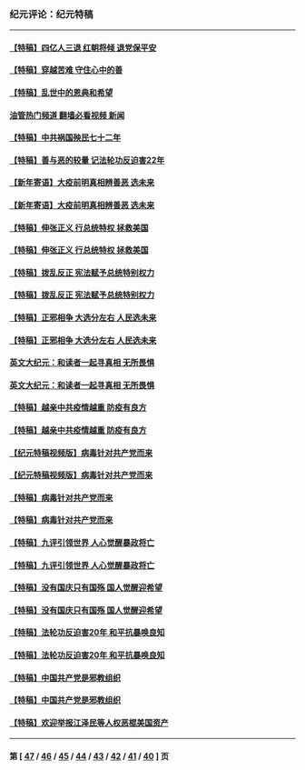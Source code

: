 ### 纪元评论：纪元特稿
---
#### [【特稿】四亿人三退 红朝将倾 退党保平安](../../pages/nsc424/n13794378.md?11100330) 
#### [【特稿】穿越苦难 守住心中的善](../../pages/nsc424/n13784979.md?11100330) 
#### [【特稿】乱世中的恩典和希望](../../pages/nsc424/n13734687.md?11100330) 
#### [油管热门频道 翻墙必看视频 新闻](ok?11100330)
#### [【特稿】中共祸国殃民七十二年](../../pages/nsc424/n13272607.md?11100330) 
#### [【特稿】善与恶的较量 记法轮功反迫害22年](../../pages/nsc424/n13086597.md?11100330) 
#### [【新年寄语】大疫前明真相辨善恶 选未来](../../pages/nsc424/n12660855.md?11100330) 
#### [【新年寄语】大疫前明真相辨善恶 选未来](../../pages/nsc424/n12660855.md?11100330) 
#### [【特稿】伸张正义 行总统特权 拯救美国](../../pages/nsc424/n12616806.md?11100330) 
#### [【特稿】伸张正义 行总统特权 拯救美国](../../pages/nsc424/n12616806.md?11100330) 
#### [【特稿】拨乱反正 宪法赋予总统特别权力](../../pages/nsc424/n12598306.md?11100330) 
#### [【特稿】拨乱反正 宪法赋予总统特别权力](../../pages/nsc424/n12598306.md?11100330) 
#### [【特稿】正邪相争 大选分左右 人民选未来](../../pages/nsc424/n12545208.md?11100330) 
#### [【特稿】正邪相争 大选分左右 人民选未来](../../pages/nsc424/n12545208.md?11100330) 
#### [英文大纪元：和读者一起寻真相 无所畏惧](../../pages/nsc424/n12542027.md?11100330) 
#### [英文大纪元：和读者一起寻真相 无所畏惧](../../pages/nsc424/n12542027.md?11100330) 
#### [【特稿】越亲中共疫情越重 防疫有良方](../../pages/nsc424/n12042989.md?11100330) 
#### [【特稿】越亲中共疫情越重 防疫有良方](../../pages/nsc424/n12042989.md?11100330) 
#### [【纪元特稿视频版】病毒针对共产党而来](../../pages/nsc424/n11977328.md?11100330) 
#### [【纪元特稿视频版】病毒针对共产党而来](../../pages/nsc424/n11977328.md?11100330) 
#### [【特稿】病毒针对共产党而来](../../pages/nsc424/n11928818.md?11100330) 
#### [【特稿】病毒针对共产党而来](../../pages/nsc424/n11928818.md?11100330) 
#### [【特稿】九评引领世界 人心觉醒暴政将亡](../../pages/nsc424/n11660496.md?11100330) 
#### [【特稿】九评引领世界 人心觉醒暴政将亡](../../pages/nsc424/n11660496.md?11100330) 
#### [【特稿】没有国庆只有国殇 国人觉醒迎希望](../../pages/nsc424/n11549354.md?11100330) 
#### [【特稿】没有国庆只有国殇 国人觉醒迎希望](../../pages/nsc424/n11549354.md?11100330) 
#### [【特稿】法轮功反迫害20年 和平抗暴唤良知](../../pages/nsc424/n11389135.md?11100330) 
#### [【特稿】法轮功反迫害20年 和平抗暴唤良知](../../pages/nsc424/n11389135.md?11100330) 
#### [【特稿】中国共产党是邪教组织](../../pages/nsc424/n11355551.md?11100330) 
#### [【特稿】中国共产党是邪教组织](../../pages/nsc424/n11355551.md?11100330) 
#### [【特稿】欢迎举报江泽民等人权恶棍美国资产](../../pages/nsc424/n11303040.md?11100330) 

---
#### 第 [ [47](./47.md?11100330) / [46](./46.md?11100330) / [45](./45.md?11100330) / [44](./44.md?11100330) / [43](./43.md?11100330) / [42](./42.md?11100330) / [41](./41.md?11100330) / [40](./40.md?11100330) ] 页
